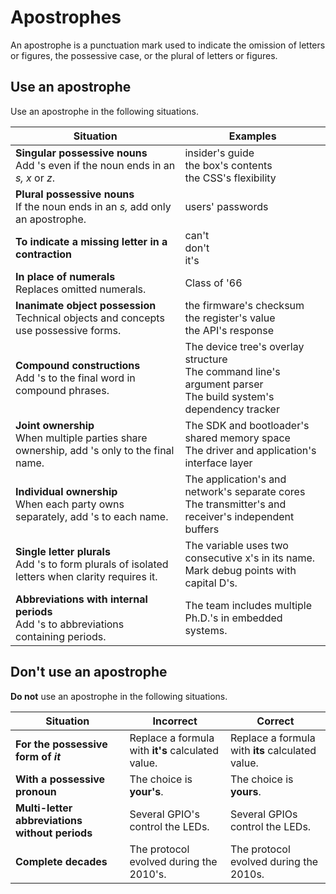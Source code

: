 # Apostrophes

An apostrophe is a punctuation mark used to indicate the omission of letters or figures, the possessive case, or the plural of letters or figures.

## Use an apostrophe

Use an apostrophe in the following situations.

| Situation | Examples |
|-----------|----------|
| **Singular possessive nouns**</br> Add 's even if the noun ends in an *s, x* or *z*. | insider's guide</br> the box's contents</br> the CSS's flexibility |
| **Plural possessive nouns**</br> If the noun ends in an *s,* add only an apostrophe. | users' passwords |
| **To indicate a missing letter in a contraction** | can't</br> don't</br> it's  |
| **In place of numerals**</br> Replaces omitted numerals. | Class of '66 |
| **Inanimate object possession**</br> Technical objects and concepts use possessive forms. | the firmware's checksum</br> the register's value</br> the API's response |
| **Compound constructions**</br> Add 's to the final word in compound phrases. | The device tree's overlay structure</br> The command line's argument parser</br> The build system's dependency tracker |
| **Joint ownership**</br> When multiple parties share ownership, add 's only to the final name. | The SDK and bootloader's shared memory space</br> The driver and application's interface layer |
| **Individual ownership**</br> When each party owns separately, add 's to each name. | The application's and network's separate cores</br> The transmitter's and receiver's independent buffers |
| **Single letter plurals**</br> Add 's to form plurals of isolated letters when clarity requires it. | The variable uses two consecutive x's in its name.</br> Mark debug points with capital D's. |
| **Abbreviations with internal periods**</br> Add 's to abbreviations containing periods. | The team includes multiple Ph.D.'s in embedded systems. |

## Don't use an apostrophe

**Do not** use an apostrophe in the following situations.

| Situation | Incorrect | Correct  |
|-----------|-----------|----------|
| **For the possessive form of *it*** | Replace a formula with **it's** calculated value. | Replace a formula with **its** calculated value. |
| **With a possessive pronoun** | The choice is **your's**. | The choice is **yours**. |
| **Multi-letter abbreviations without periods** | Several GPIO's control the LEDs. | Several GPIOs control the LEDs. |
| **Complete decades** | The protocol evolved during the 2010's. | The protocol evolved during the 2010s. |
